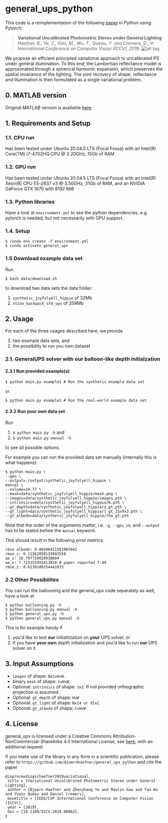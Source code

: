 # general_ups_python
This code is a reimplementation of the following [paper](https://vision.in.tum.de/_media/spezial/bib/haefner2019iccv.pdf) in Python using Pytorch:

> **Variational Uncalibrated Photometric Stereo under General Lighting**
> *Haefner, B., Ye, Z., Gao, M., Wu, T., Quéau, Y. and Cremers, D.; In International Conference on Computer Vision (ICCV), 2019.*
> ![alt tag](https://vision.in.tum.de/_media/spezial/bib/haefner2019iccv.png)

We propose an efficient principled variational approach to uncalibrated PS under general illumination. To this end, the Lambertian reflectance model is approximated through a spherical harmonic expansion, which preserves the spatial invariance of the lighting. The joint recovery of shape, reflectance and illumination is then formulated as a single variational problem.

## 0. MATLAB version
Original MATLAB version is available [here](https://github.com/zhenzhangye/general_ups)

## 1. Requirements and Setup

### 1.1. CPU run
Has been tested under Ubuntu 20.04.5 LTS (Focal Fossa) with an Intel(R) Core(TM) i7-4702HQ CPU @ 2.20GHz, 15Gb of RAM

### 1.2. GPU run
Has been tested under Ubuntu 20.04.5 LTS (Focal Fossa) with an Intel(R) Xeon(R) CPU E5-2637 v3 @ 3.50GHz, 31Gb of RAM, and an NVIDIA GeForce GTX 1070 with 8192 MiB

### 1.3. Python libraries
Have a look at `environment.yml` to see the python dependencies, e.g. pytorch is needed, but not necessarily with GPU support.

### 1.4. Setup
```
$ conda env create -f environment.yml
$ conda activate general_ups
```
### 1.5 Download example data set
Run
```
$ bash data/download.sh
```
to download two data sets the data folder:
1) `synthetic_joyfulyell_hippie` of 32Mb
2) `xtion_backpack_sf4_ups` of  359Mb

## 2. Usage
For each of the three usages described here, we provide 
1) two example data sets, and
2) the possibility to run you own dataset
### 2.1. GeneralUPS solver with our balloon-like depth initialzation
#### 2.3.1 Run provided example(s)
```
$ python main.py example1 # Run the synthetic example data set
```
or
```
$ python main.py example2 # Run the real-world example data set 
```
#### 2.3.2 Run your own data set
Run 
1) `$ python main.py -h` and
2) `$ python main.py manual -h`

to see all possible options.

For example you can run the provided data set manually (internally this is what happens):
```
$ python main.py \
--gpu \
--output=./output/synthetic_joyfulyell_hippie \
manual \
--volume=24.77 \
--mask=data/synthetic_joyfulyell_hippie/mask.png \
--images=data/synthetic_joyfulyell_hippie/images.pth \
--intrinsics=data/synthetic_joyfulyell_hippie/K.pth \
--gt_depth=data/synthetic_joyfulyell_hippie/z_gt.pth \
--gt_light=data/synthetic_joyfulyell_hippie/l_gt_25x9x3.pth \
--gt_albedo=data/synthetic_joyfulyell_hippie/rho_gt.pth
```
Note that the order of the arguments matter, i.e. `-g`, `--gpu_id`, and `--output` has to be stated before the  `manual` keyword. 

This should result in the following error metrics:

```
rmse albedo: 0.06496411561965942
rmse_s: 0.11562050133943558
ae_s: 28.797739028930664
ae_n: 7.723351955413818 # paper reported 7.49
rmse_z: 0.6139106154441833
```
### 2.2 Other Possibilites
You can run the ballooning and the general_ups code separately as well, have a look at 
```
$ python ballooning.py -h
$ python ballooning.py manual -h
$ python general_ups.py -h
$ python general_ups.py manual -h
```
This is for example handy if 

1) you'd like to test **our** initiatlization on **your** UPS solver, or 
2) if you have **your own** depth initialization and you'd like to run **our** UPS solver on it.

## 3. Input Assumptions
- `images` of shape: `NxCxHxW`.
- binary `mask` of shape: `1xHxW`.
- Optional: `intrinsics` of shape: `3x3`. If not provided orthographic projection is assumed.
- Optional: `gt_depth` of shape: `HxW`
- Optional: `gt_light` of shape: `Nx{4 or 9}xC`
- Optional: `gt_albedo` of shape: `CxHxW`

## 4. License
general_ups is licensed under a Creative Commons Attribution-NonCommercial-ShareAlike 4.0 International License, see [here](http://creativecommons.org/licenses/by-nc-sa/4.0/), with an additional request:

If you make use of the library in any form in a scientific publication, please refer to `https://github.com/Bjoernhaefner/general_ups_python` and cite the paper

```
@inproceedings{haefner2019variational,
 title = {Variational Uncalibrated Photometric Stereo under General Lighting},
 author = {Bjoern Haefner and Zhenzhang Ye and Maolin Gao and Tao Wu and Yvain Quéau and Daniel Cremers},
 booktitle = {IEEE/CVF International Conference on Computer Vision (ICCV)},
 year = {2019},
 doi = {10.1109/ICCV.2019.00863},
}
```
